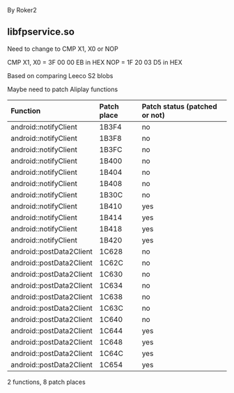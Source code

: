 By Roker2

## libfpservice.so

Need to change to CMP X1, X0 or NOP

CMP X1, X0 = 3F 00 00 EB in HEX
NOP = 1F 20 03 D5 in HEX

Based on comparing Leeco S2 blobs

Maybe need to patch Aliplay functions

| Function                 | Patch place | Patch status (patched or not) |
| :----------------------- | :---------- | :---------------------------- |
| android::notifyClient    | 1B3F4       | no                            |
| android::notifyClient    | 1B3F8       | no                            |
| android::notifyClient    | 1B3FC       | no                            |
| android::notifyClient    | 1B400       | no                            |
| android::notifyClient    | 1B404       | no                            |
| android::notifyClient    | 1B408       | no                            |
| android::notifyClient    | 1B30C       | no                            |
| android::notifyClient    | 1B410       | yes                           |
| android::notifyClient    | 1B414       | yes                           |
| android::notifyClient    | 1B418       | yes                           |
| android::notifyClient    | 1B420       | yes                           |
| android::postData2Client | 1C628       | no                            |
| android::postData2Client | 1C62C       | no                            |
| android::postData2Client | 1C630       | no                            |
| android::postData2Client | 1C634       | no                            |
| android::postData2Client | 1C638       | no                            |
| android::postData2Client | 1C63C       | no                            |
| android::postData2Client | 1C640       | no                            |
| android::postData2Client | 1C644       | yes                           |
| android::postData2Client | 1C648       | yes                           |
| android::postData2Client | 1C64C       | yes                           |
| android::postData2Client | 1C654       | yes                           |

2 functions, 8 patch places